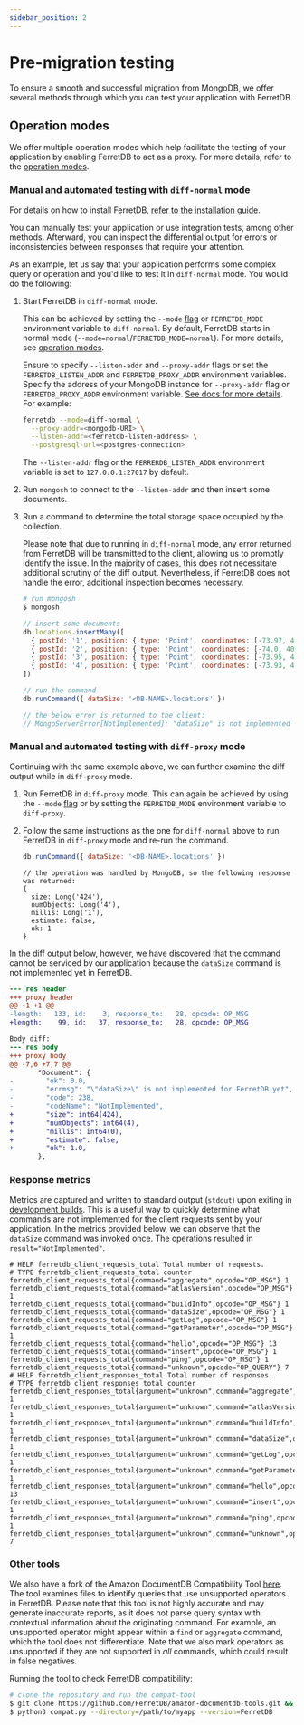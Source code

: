 ```yaml
---
sidebar_position: 2
---
```


# Pre-migration testing

To ensure a smooth and successful migration from MongoDB,
we offer several methods through which you can test your application with FerretDB.

## Operation modes

We offer multiple operation modes which help facilitate the testing of your application by enabling FerretDB to act as a proxy.
For more details, refer to the [operation modes](../configuration/operation-modes.md).

### Manual and automated testing with `diff-normal` mode

For details on how to install FerretDB, [refer to the installation guide](../installation/ferretdb/docker.md).

You can manually test your application or use integration tests, among other methods.
Afterward, you can inspect the differential output for errors or inconsistencies between responses that require your attention.

As an example, let us say that your application performs some complex query or operation and you'd like to test it in `diff-normal` mode.
You would do the following:

1. Start FerretDB in `diff-normal` mode.

   This can be achieved by setting the `--mode` [flag](../configuration/flags.md) or `FERRETDB_MODE` environment variable to `diff-normal`.
   By default, FerretDB starts in normal mode (`--mode=normal`/`FERRETDB_MODE=normal`).
   For more details, see [operation modes](../configuration/operation-modes.md).

   Ensure to specify `--listen-addr` and `--proxy-addr` flags or set the `FERRETDB_LISTEN_ADDR` and `FERRETDB_PROXY_ADDR` environment variables.
   Specify the address of your MongoDB instance for `--proxy-addr` flag or `FERRETDB_PROXY_ADDR` environment variable.
   [See docs for more details](../configuration/flags.md#interfaces). For example:

   ```sh
   ferretdb --mode=diff-normal \
     --proxy-addr=<mongodb-URI> \
     --listen-addr=<ferretdb-listen-address> \
     --postgresql-url=<postgres-connection>
   ```

   The `--listen-addr` flag or the `FERRERDB_LISTEN_ADDR` environment variable is set to `127.0.0.1:27017` by default.

2. Run `mongosh` to connect to the `--listen-addr` and then insert some documents.
3. Run a command to determine the total storage space occupied by the collection.

   Please note that due to running in `diff-normal` mode, any error returned from FerretDB will be transmitted to the client, allowing us to promptly identify the issue.
   In the majority of cases, this does not necessitate additional scrutiny of the diff output.
   Nevertheless, if FerretDB does not handle the error, additional inspection becomes necessary.

   ```sh
   # run mongosh
   $ mongosh
   ```

   ```js
   // insert some documents
   db.locations.insertMany([
     { postId: '1', position: { type: 'Point', coordinates: [-73.97, 40.77] } },
     { postId: '2', position: { type: 'Point', coordinates: [-74.0, 40.75] } },
     { postId: '3', position: { type: 'Point', coordinates: [-73.95, 40.78] } },
     { postId: '4', position: { type: 'Point', coordinates: [-73.93, 40.76] } }
   ])

   // run the command
   db.runCommand({ dataSize: '<DB-NAME>.locations' })

   // the below error is returned to the client:
   // MongoServerError[NotImplemented]: "dataSize" is not implemented for FerretDB yet
   ```

### Manual and automated testing with `diff-proxy` mode

Continuing with the same example above, we can further examine the diff output while in `diff-proxy` mode.

1. Run FerretDB in `diff-proxy` mode.
   This can again be achieved by using the `--mode` [flag](../configuration/flags.md) or by setting the `FERRETDB_MODE` environment variable to `diff-proxy`.
2. Follow the same instructions as the one for `diff-normal` above to run FerretDB in `diff-proxy` mode and re-run the command.

   ```js
   db.runCommand({ dataSize: '<DB-NAME>.locations' })
   ```

   ```text
   // the operation was handled by MongoDB, so the following response was returned:
   {
     size: Long('424'),
     numObjects: Long('4'),
     millis: Long('1'),
     estimate: false,
     ok: 1
   }
   ```

In the diff output below, however, we have discovered that the command cannot be serviced by our application because the `dataSize` command is not implemented yet in FerretDB.

```diff
--- res header
+++ proxy header
@@ -1 +1 @@
-length:   133, id:    3, response_to:   28, opcode: OP_MSG
+length:    99, id:   37, response_to:   28, opcode: OP_MSG

Body diff:
--- res body
+++ proxy body
@@ -7,6 +7,7 @@
       "Document": {
-        "ok": 0.0,
-        "errmsg": "\"dataSize\" is not implemented for FerretDB yet",
-        "code": 238,
-        "codeName": "NotImplemented",
+        "size": int64(424),
+        "numObjects": int64(4),
+        "millis": int64(0),
+        "estimate": false,
+        "ok": 1.0,
       },
```

### Response metrics

Metrics are captured and written to standard output (`stdout`) upon exiting in [development builds](https://pkg.go.dev/github.com/FerretDB/FerretDB/v2/build/version#hdr-Development_builds).
This is a useful way to quickly determine what commands are not implemented for the client requests sent by your application.
In the metrics provided below, we can observe that the `dataSize` command was invoked once.
The operations resulted in `result="NotImplemented"`.

```text
# HELP ferretdb_client_requests_total Total number of requests.
# TYPE ferretdb_client_requests_total counter
ferretdb_client_requests_total{command="aggregate",opcode="OP_MSG"} 1
ferretdb_client_requests_total{command="atlasVersion",opcode="OP_MSG"} 1
ferretdb_client_requests_total{command="buildInfo",opcode="OP_MSG"} 1
ferretdb_client_requests_total{command="dataSize",opcode="OP_MSG"} 1
ferretdb_client_requests_total{command="getLog",opcode="OP_MSG"} 1
ferretdb_client_requests_total{command="getParameter",opcode="OP_MSG"} 1
ferretdb_client_requests_total{command="hello",opcode="OP_MSG"} 13
ferretdb_client_requests_total{command="insert",opcode="OP_MSG"} 1
ferretdb_client_requests_total{command="ping",opcode="OP_MSG"} 1
ferretdb_client_requests_total{command="unknown",opcode="OP_QUERY"} 7
# HELP ferretdb_client_responses_total Total number of responses.
# TYPE ferretdb_client_responses_total counter
ferretdb_client_responses_total{argument="unknown",command="aggregate",opcode="OP_MSG",result="ok"} 1
ferretdb_client_responses_total{argument="unknown",command="atlasVersion",opcode="OP_MSG",result="CommandNotFound"} 1
ferretdb_client_responses_total{argument="unknown",command="buildInfo",opcode="OP_MSG",result="ok"} 1
ferretdb_client_responses_total{argument="unknown",command="dataSize",opcode="OP_MSG",result="NotImplemented"} 1
ferretdb_client_responses_total{argument="unknown",command="getLog",opcode="OP_MSG",result="ok"} 1
ferretdb_client_responses_total{argument="unknown",command="getParameter",opcode="OP_MSG",result="ok"} 1
ferretdb_client_responses_total{argument="unknown",command="hello",opcode="OP_MSG",result="ok"} 13
ferretdb_client_responses_total{argument="unknown",command="insert",opcode="OP_MSG",result="ok"} 1
ferretdb_client_responses_total{argument="unknown",command="ping",opcode="OP_MSG",result="ok"} 1
ferretdb_client_responses_total{argument="unknown",command="unknown",opcode="OP_REPLY",result="ok"} 7
```

### Other tools

We also have a fork of the Amazon DocumentDB Compatibility Tool [here](https://github.com/FerretDB/amazon-documentdb-tools/tree/master/compat-tool).
The tool examines files to identify queries that use unsupported operators in FerretDB.
Please note that this tool is not highly accurate and may generate inaccurate reports, as it does not parse query syntax with contextual information about the originating command.
For example, an unsupported operator might appear within a `find` or `aggregate` command, which the tool does not differentiate.
Note that we also mark operators as unsupported if they are not supported in _all_ commands, which could result in false negatives.

Running the tool to check FerretDB compatibility:

```sh
# clone the repository and run the compat-tool
$ git clone https://github.com/FerretDB/amazon-documentdb-tools.git && cd amazon-documentdb-tools/compat-tool
$ python3 compat.py --directory=/path/to/myapp --version=FerretDB
```
